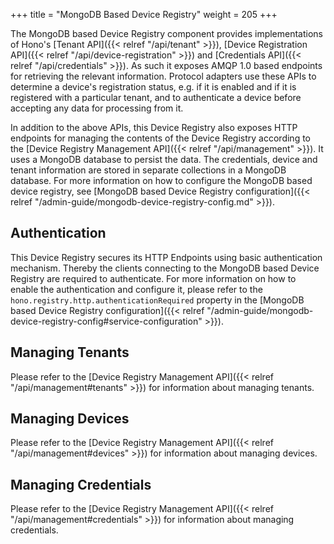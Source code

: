 +++
title = "MongoDB Based Device Registry"
weight = 205
+++

The MongoDB based Device Registry component provides implementations of Hono's [Tenant API]({{< relref "/api/tenant" >}}), [Device Registration API]({{< relref "/api/device-registration" >}}) and [Credentials API]({{< relref "/api/credentials" >}}). As such it exposes AMQP 1.0 based endpoints for retrieving the relevant information. Protocol adapters use these APIs to determine a device's registration status, e.g. if it is enabled and if it is registered with a particular tenant, and to authenticate a device before accepting any data for processing from it.

In addition to the above APIs, this Device Registry also exposes HTTP endpoints for managing the contents of the Device Registry according to the [Device Registry Management API]({{< relref "/api/management" >}}). It uses a MongoDB database to persist the data. The credentials, device and tenant information are stored in separate collections in a MongoDB database. For more information on how to configure the MongoDB based device registry, see [MongoDB based Device Registry configuration]({{< relref "/admin-guide/mongodb-device-registry-config.md" >}}).

## Authentication

This Device Registry secures its HTTP Endpoints using basic authentication mechanism. Thereby the clients connecting to the MongoDB based Device Registry are required to authenticate. For more information on how to enable the authentication and configure it, please refer to the `hono.registry.http.authenticationRequired` property in the [MongoDB based Device Registry configuration]({{< relref "/admin-guide/mongodb-device-registry-config#service-configuration" >}}).

## Managing Tenants

Please refer to the [Device Registry Management API]({{< relref "/api/management#tenants" >}}) for information about managing tenants.

## Managing Devices

Please refer to the [Device Registry Management API]({{< relref "/api/management#devices" >}}) for information about managing devices.

## Managing Credentials

Please refer to the [Device Registry Management API]({{< relref "/api/management#credentials" >}}) for information about managing credentials.
